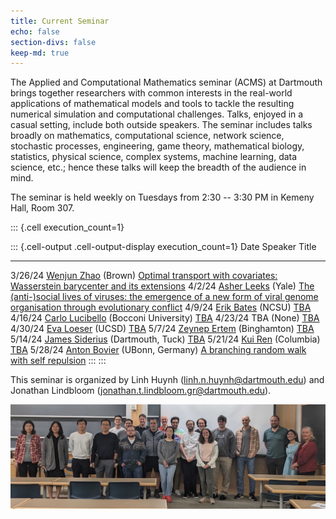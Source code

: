 ```yaml
---
title: Current Seminar
echo: false
section-divs: false
keep-md: true
---
```



The Applied and Computational Mathematics seminar (ACMS) at Dartmouth brings together researchers with common interests in the real-world applications of mathematical models and tools to tackle the resulting numerical simulation and computational challenges. Talks, enjoyed in a casual setting, include both outside speakers. The seminar includes talks broadly on mathematics, computational science, network science, stochastic processes, engineering, game theory, mathematical biology, statistics, physical science, complex systems, machine learning, data science, etc.; hence these talks will keep the breadth of the audience in mind.

The seminar is held weekly on Tuesdays from 2:30 -- 3:30 PM in Kemeny Hall, Room 307.

<!-- <span style="color:red">*The Wednesday 2/21/24 talk by Christopher Jones will be from 3:30 -- 4:30 PM.*</span> -->



<!-- This cell looks through the seminar_talks YAML file and generates the current seminar schedule. -->

::: {.cell execution_count=1}

::: {.cell-output .cell-output-display execution_count=1}
Date     Speaker                                                                                                      Title
-------  -----------------------------------------------------------------------------------------------------------  ----------------------------------------------------------------------------------------------------------------------------------------------------------
3/26/24  [Wenjun Zhao](https://wenjunzhaowo.github.io/) (Brown)                                                       [Optimal transport with covariates: Wasserstein barycenter and its extensions](/seminar_pages/ZhaoS24.html)
4/2/24   [Asher Leeks](https://asherleeks.com/) (Yale)                                                                [The (anti-)social lives of viruses: the emergence of a new form of viral genome organisation through evolutionary conflict](/seminar_pages/LeeksS24.html)
4/9/24   [Erik Bates](https://www.ewbates.com/home) (NCSU)                                                            [TBA](/seminar_pages/BatesS24.html)
4/16/24  [Carlo Lucibello](https://carlolucibello.github.io/) (Bocconi University)                                    [TBA](/seminar_pages/LucibelloS24.html)
4/23/24  TBA (None)                                                                                                   [TBA](/seminar_pages/TBA1S24.html)
4/30/24  [Eva Loeser](https://sites.google.com/ucsd.edu/eva-loesers-website/home) (UCSD)                              [TBA](/seminar_pages/LoeserS24.html)
5/7/24   [Zeynep Ertem](https://www.binghamton.edu/ssie/people/profile.html?id=zeynep) (Binghamton)                   [TBA](/seminar_pages/ErtemS24.html)
5/14/24  [James Siderius](https://www.tuck.dartmouth.edu/faculty/faculty-directory/james-siderius) (Dartmouth, Tuck)  [TBA](/seminar_pages/SideriusS24.html)
5/21/24  [Kui Ren](https://www.columbia.edu/~kr2002/) (Columbia)                                                      [TBA](/seminar_pages/RenS24.html)
5/28/24  [Anton Bovier](https://wt.iam.uni-bonn.de/bovier/home/) (UBonn, Germany)                                     [A branching random walk with self repulsion](/seminar_pages/BovierS24.html)
:::
:::


This seminar is organized by Linh Huynh (linh.n.huynh@dartmouth.edu) and Jonathan Lindbloom (jonathan.t.lindbloom.gr@dartmouth.edu).

![](acms_banner.JPG)

